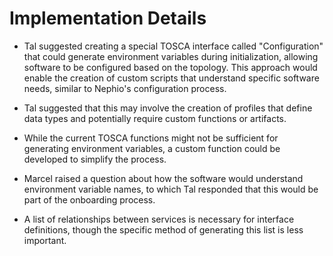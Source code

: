 # Implementation Details

- Tal suggested creating a special TOSCA interface called
  "Configuration" that could generate environment variables during
  initialization, allowing software to be configured based on the
  topology. This approach would enable the creation of custom scripts
  that understand specific software needs, similar to Nephio's
  configuration process.

- Tal suggested that this may involve the creation of profiles that
  define data types and potentially require custom functions or
  artifacts.

- While the current TOSCA functions might not be sufficient for
  generating environment variables, a custom function could be
  developed to simplify the process.

- Marcel raised a question about how the software would understand
  environment variable names, to which Tal responded that this would
  be part of the onboarding process.

- A list of relationships between services is necessary for interface
  definitions, though the specific method of generating this list is
  less important.
